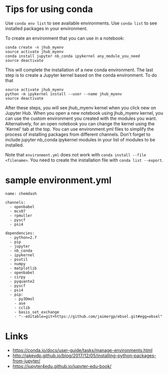 # Tips for using conda

Use `conda env list` to see available environments.
Use `conda list` to see installed packages in your environment.

To create an environment that you can use in a notebook:
```
conda create -n jhub_myenv
source activate jhub_myenv
conda install jupyter nb_conda ipykernel any_module_you_need
source deactivate
```
This will complete the installation of a new conda environment. 
The last step is to create a Jupyter kernel based on the conda environment. To do that

```
source activate jhub_myenv
python -m ipykernel install --user --name jhub_myenv
source deactivate
```
After these steps, you will see jhub_myenv kernel when you click new on Jupyter Hub. 
When you open a new notebook using jhub_myenv kernel, you can use the custom environment 
you created with the modules you want. 
Alternatively, for an open notebook you can change the kernel using the 'Kernel' tab at the top. 
You can use environment.yml files to simplify the process of installing packages from different channels. 
Don't forget to include jupyter nb_conda ipykernel modules in your list of modules to be installed.

Note that `environment.yml` does not work with `conda install --file <filename>`.
You need to create the installation file with `conda list --export`.
# sample environment.yml
```
name: chemdash

channels:
  - openbabel
  - mcs07
  - rpmuller
  - pyscf
  - psi4

dependencies:
  - python=2.7
  - pip
  - jupyter
  - nb_conda
  - ipykernel 
  - psutil
  - numpy
  - matplotlib
  - openbabel
  - cirpy
  - pyquante2
  - pyscf
  - psi4
  - pip:
    - py3Dmol
    - ase
    - cclib
    - basis_set_exchange
    - "--editable=git+https://github.com/jaimergp/ebsel.git#egg=ebsel"
```
# Links
* https://conda.io/docs/user-guide/tasks/manage-environments.html
* http://jakevdp.github.io/blog/2017/12/05/installing-python-packages-from-jupyter/
* https://jupyter4edu.github.io/jupyter-edu-book/
